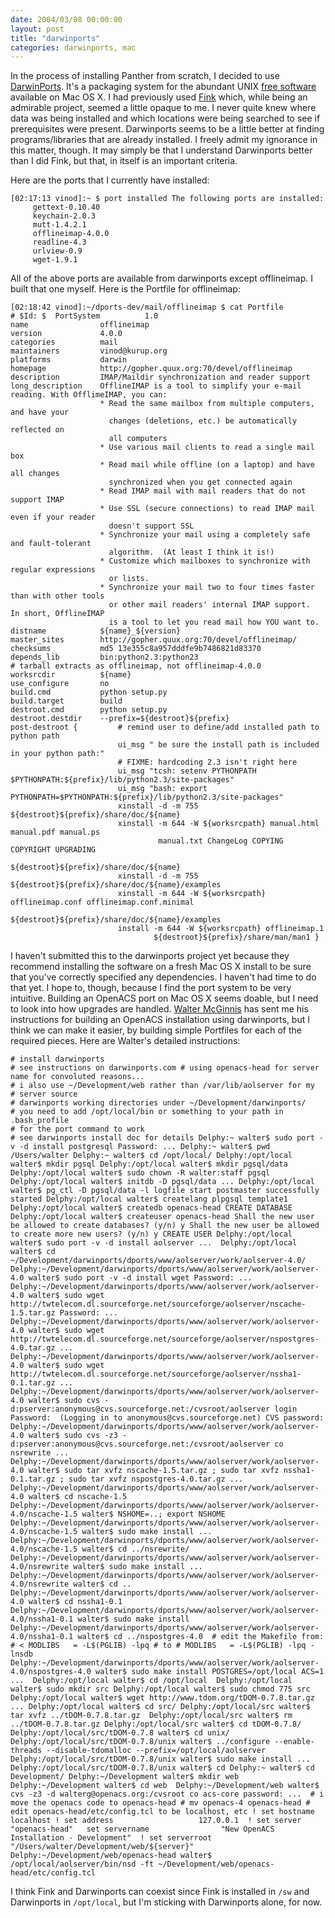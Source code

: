 ```yaml
---
date: 2004/03/08 00:00:00
layout: post
title: "darwinports"
categories: darwinports, mac
---
```


In the process of installing Panther from scratch, I decided to use [DarwinPorts](http://darwinports.opendarwin.org/). It's a packaging system for the abundant UNIX [free software](http://www.fsf.org/) available on Mac OS X. I had previously used [Fink](http://fink.sf.net) which, while being an admirable project, seemed a little opaque to me. I never quite knew where data was being installed and which locations were being searched to see if prerequisites were present. Darwinports seems to be a little better at finding programs/libraries that are already installed. I freely admit my ignorance in this matter, though. It may simply be that I understand Darwinports better than I did Fink, but that, in itself is an important criteria.

Here are the ports that I currently have installed:

    [02:17:13 vinod]:~ $ port installed The following ports are installed:
         gettext-0.10.40
         keychain-2.0.3
         mutt-1.4.2.1
         offlineimap-4.0.0
         readline-4.3
         urlview-0.9
         wget-1.9.1

All of the above ports are available from darwinports except offlineimap. I built that one myself. Here is the Portfile for offlineimap:

    [02:18:42 vinod]:~/dports-dev/mail/offlineimap $ cat Portfile 
    # $Id: $  PortSystem          1.0 
    name                offlineimap 
    version             4.0.0 
    categories          mail 
    maintainers         vinod@kurup.org 
    platforms           darwin 
    homepage            http://gopher.quux.org:70/devel/offlineimap 
    description         IMAP/Maildir synchronization and reader support 
    long_description    OfflineIMAP is a tool to simplify your e-mail reading. With OfflimeIMAP, you can:   
                        * Read the same mailbox from multiple computers, and have your     
                          changes (deletions, etc.) be automatically reflected on     
                          all computers   
                        * Use various mail clients to read a single mail box   
                        * Read mail while offline (on a laptop) and have all changes     
                          synchronized when you get connected again   
                        * Read IMAP mail with mail readers that do not support IMAP   
                        * Use SSL (secure connections) to read IMAP mail even if your reader     
                          doesn't support SSL   
                        * Synchronize your mail using a completely safe and fault-tolerant     
                          algorithm.  (At least I think it is!)   
                        * Customize which mailboxes to synchronize with regular expressions     
                          or lists.   
                        * Synchronize your mail two to four times faster than with other tools     
                          or other mail readers' internal IMAP support.  In short, OfflineIMAP 
                          is a tool to let you read mail how YOU want to.   
    distname            ${name}_${version} 
    master_sites        http://gopher.quux.org:70/devel/offlineimap/ 
    checksums           md5 13e355c8a957dddfe9b7486821d83370  
    depends_lib         bin:python2.3:python23  
    # tarball extracts as offlineimap, not offlineimap-4.0.0 
    worksrcdir          ${name}  
    use_configure       no  
    build.cmd           python setup.py 
    build.target        build  
    destroot.cmd        python setup.py 
    destroot.destdir    --prefix=${destroot}${prefix}  
    post-destroot {         # remind user to define/add installed path to python path         
                            ui_msg " be sure the install path is included in your python path:"
                            # FIXME: hardcoding 2.3 isn't right here         
                            ui_msg "tcsh: setenv PYTHONPATH $PYTHONPATH:${prefix}/lib/python2.3/site-packages"         
                            ui_msg "bash: export PYTHONPATH=$PYTHONPATH:${prefix}/lib/python2.3/site-packages"          
                            xinstall -d -m 755 ${destroot}${prefix}/share/doc/${name}         
                            xinstall -m 644 -W ${worksrcpath} manual.html manual.pdf manual.ps
                                     manual.txt ChangeLog COPYING COPYRIGHT UPGRADING
                                     ${destroot}${prefix}/share/doc/${name}         
                            xinstall -d -m 755 ${destroot}${prefix}/share/doc/${name}/examples
                            xinstall -m 644 -W ${worksrcpath} offlineimap.conf offlineimap.conf.minimal                  
                                     ${destroot}${prefix}/share/doc/${name}/examples
                            install -m 644 -W ${worksrcpath} offlineimap.1
                                    ${destroot}${prefix}/share/man/man1 }

I haven't submitted this to the darwinports project yet because they recommend installing the software on a fresh Mac OS X install to be sure that you've correctly specified any dependencies. I haven't had time to do that yet. I hope to, though, because I find the port system to be very intuitive. Building an OpenACS port on Mac OS X seems doable, but I need to look into how upgrades are handled. [Walter McGinnis](http://without.net/wtem) has sent me his instructions for building an OpenACS installation using darwinports, but I think we can make it easier, by building simple Portfiles for each of the required pieces. Here are Walter's detailed instructions:

    # install darwinports 
    # see instructions on darwinports.com # using openacs-head for server name for convoluted reasons... 
    # i also use ~/Development/web rather than /var/lib/aolserver for my 
    # server source 
    # darwinports working directories under ~/Development/darwinports/ 
    # you need to add /opt/local/bin or something to your path in .bash_profile 
    # for the port command to work 
    # see darwinports install doc for details Delphy:~ walter$ sudo port -v -d install postgresql Password: ... Delphy:~ walter$ pwd /Users/walter Delphy:~ walter$ cd /opt/local/ Delphy:/opt/local walter$ mkdir pgsql Delphy:/opt/local walter$ mkdir pgsql/data Delphy:/opt/local walter$ sudo chown -R walter:staff pgsql Delphy:/opt/local walter$ initdb -D pgsql/data ... Delphy:/opt/local walter$ pg_ctl -D pgsql/data -l logfile start postmaster successfully started Delphy:/opt/local walter$ createlang plpgsql template1 Delphy:/opt/local walter$ createdb openacs-head CREATE DATABASE Delphy:/opt/local walter$ createuser openacs-head Shall the new user be allowed to create databases? (y/n) y Shall the new user be allowed to create more new users? (y/n) y CREATE USER Delphy:/opt/local walter$ sudo port -v -d install aolserver ...  Delphy:/opt/local walter$ cd ~/Development/darwinports/dports/www/aolserver/work/aolserver-4.0/ Delphy:~/Development/darwinports/dports/www/aolserver/work/aolserver-4.0 walter$ sudo port -v -d install wget Password: ...  Delphy:~/Development/darwinports/dports/www/aolserver/work/aolserver-4.0 walter$ sudo wget http://twtelecom.dl.sourceforge.net/sourceforge/aolserver/nscache-1.5.tar.gz Password: ...  Delphy:~/Development/darwinports/dports/www/aolserver/work/aolserver-4.0 walter$ sudo wget http://twtelecom.dl.sourceforge.net/sourceforge/aolserver/nspostgres-4.0.tar.gz ...   Delphy:~/Development/darwinports/dports/www/aolserver/work/aolserver-4.0 walter$ sudo wget http://twtelecom.dl.sourceforge.net/sourceforge/aolserver/nssha1-0.1.tar.gz ...  Delphy:~/Development/darwinports/dports/www/aolserver/work/aolserver-4.0 walter$ sudo cvs -d:pserver:anonymous@cvs.sourceforge.net:/cvsroot/aolserver login Password:  (Logging in to anonymous@cvs.sourceforge.net) CVS password:  Delphy:~/Development/darwinports/dports/www/aolserver/work/aolserver-4.0 walter$ sudo cvs -z3 -d:pserver:anonymous@cvs.sourceforge.net:/cvsroot/aolserver co nsrewrite ...  Delphy:~/Development/darwinports/dports/www/aolserver/work/aolserver-4.0 walter$ sudo tar xvfz nscache-1.5.tar.gz ; sudo tar xvfz nssha1-0.1.tar.gz ; sudo tar xvfz nspostgres-4.0.tar.gz ...  Delphy:~/Development/darwinports/dports/www/aolserver/work/aolserver-4.0 walter$ cd nscache-1.5  Delphy:~/Development/darwinports/dports/www/aolserver/work/aolserver-4.0/nscache-1.5 walter$ NSHOME=..; export NSHOME  Delphy:~/Development/darwinports/dports/www/aolserver/work/aolserver-4.0/nscache-1.5 walter$ sudo make install ...  Delphy:~/Development/darwinports/dports/www/aolserver/work/aolserver-4.0/nscache-1.5 walter$ cd ../nsrewrite/  Delphy:~/Development/darwinports/dports/www/aolserver/work/aolserver-4.0/nsrewrite walter$ sudo make install ...  Delphy:~/Development/darwinports/dports/www/aolserver/work/aolserver-4.0/nsrewrite walter$ cd ..  Delphy:~/Development/darwinports/dports/www/aolserver/work/aolserver-4.0 walter$ cd nssha1-0.1  Delphy:~/Development/darwinports/dports/www/aolserver/work/aolserver-4.0/nssha1-0.1 walter$ sudo make install  Delphy:~/Development/darwinports/dports/www/aolserver/work/aolserver-4.0/nssha1-0.1 walter$ cd ../nspostgres-4.0  # edit the Makefile from: # < MODLIBS   = -L$(PGLIB) -lpq # to # MODLIBS   = -L$(PGLIB) -lpq -lnsdb  Delphy:~/Development/darwinports/dports/www/aolserver/work/aolserver-4.0/nspostgres-4.0 walter$ sudo make install POSTGRES=/opt/local ACS=1 ...  Delphy:/opt/local walter$ cd /opt/local  Delphy:/opt/local walter$ sudo mkdir src Delphy:/opt/local walter$ sudo chmod 775 src   Delphy:/opt/local walter$ wget http://www.tdom.org/tDOM-0.7.8.tar.gz ... Delphy:/opt/local walter$ cd src/ Delphy:/opt/local/src walter$ tar xvfz ../tDOM-0.7.8.tar.gz  Delphy:/opt/local/src walter$ rm ../tDOM-0.7.8.tar.gz Delphy:/opt/local/src walter$ cd tDOM-0.7.8/  Delphy:/opt/local/src/tDOM-0.7.8 walter$ cd unix/ Delphy:/opt/local/src/tDOM-0.7.8/unix walter$ ../configure --enable-threads --disable-tdomalloc --prefix=/opt/local/aolserver  Delphy:/opt/local/src/tDOM-0.7.8/unix walter$ sudo make install ...  Delphy:/opt/local/src/tDOM-0.7.8/unix walter$ cd Delphy:~ walter$ cd Development/ Delphy:~/Development walter$ mkdir web Delphy:~/Development walter$ cd web  Delphy:~/Development/web walter$ cvs -z3 -d walterg@openacs.org:/cvsroot co acs-core password: ...  # i move the openacs code to openacs-head # mv openacs-4 openacs-head # edit openacs-head/etc/config.tcl to be localhost, etc ! set hostname                  localhost ! set address                   127.0.0.1  ! set server                    "openacs-head"   set servername                "New OpenACS Installation - Development"  ! set serverroot                "/Users/walter/Development/web/${server}"  Delphy:~/Development/web/openacs-head walter$ /opt/local/aolserver/bin/nsd -ft ~/Development/web/openacs-head/etc/config.tcl

I think Fink and Darwinports can coexist since Fink is installed in `/sw` and Darwinports in `/opt/local`, but I'm sticking with Darwinports alone, for now.
